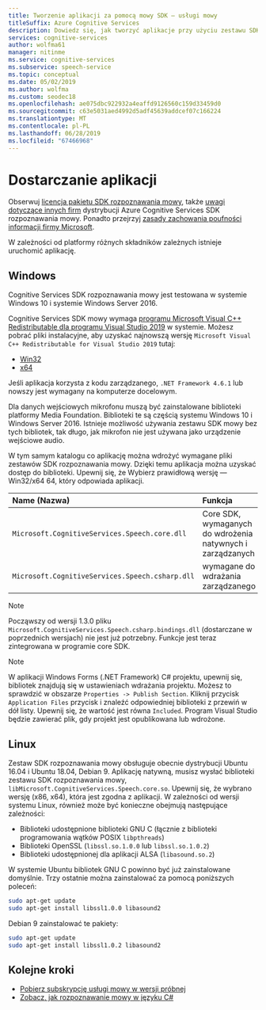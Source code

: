 ```yaml
---
title: Tworzenie aplikacji za pomocą mowy SDK — usługi mowy
titleSuffix: Azure Cognitive Services
description: Dowiedz się, jak tworzyć aplikacje przy użyciu zestawu SDK rozpoznawania mowy.
services: cognitive-services
author: wolfma61
manager: nitinme
ms.service: cognitive-services
ms.subservice: speech-service
ms.topic: conceptual
ms.date: 05/02/2019
ms.author: wolfma
ms.custom: seodec18
ms.openlocfilehash: ae075dbc922932a4eaffd9126560c159d33459d0
ms.sourcegitcommit: c63e5031aed4992d5adf45639addcef07c166224
ms.translationtype: MT
ms.contentlocale: pl-PL
ms.lasthandoff: 06/28/2019
ms.locfileid: "67466968"
---
```

# <a name="ship-an-application"></a>Dostarczanie aplikacji

Obserwuj [licencja pakietu SDK rozpoznawania mowy](https://aka.ms/csspeech/license201809), także [uwagi dotyczące innych firm](https://csspeechstorage.blob.core.windows.net/drop/1.0.0/ThirdPartyNotices.html) dystrybucji Azure Cognitive Services SDK rozpoznawania mowy. Ponadto przejrzyj [zasady zachowania poufności informacji firmy Microsoft](https://aka.ms/csspeech/privacy).

W zależności od platformy różnych składników zależnych istnieje uruchomić aplikację.

## <a name="windows"></a>Windows

Cognitive Services SDK rozpoznawania mowy jest testowana w systemie Windows 10 i systemie Windows Server 2016.

Cognitive Services SDK mowy wymaga [programu Microsoft Visual C++ Redistributable dla programu Visual Studio 2019](https://support.microsoft.com/help/2977003/the-latest-supported-visual-c-downloads) w systemie. Możesz pobrać pliki instalacyjne, aby uzyskać najnowszą wersję `Microsoft Visual C++ Redistributable for Visual Studio 2019` tutaj:

- [Win32](https://aka.ms/vs/16/release/vc_redist.x86.exe)
- [x64](https://aka.ms/vs/16/release/vc_redist.x64.exe)

Jeśli aplikacja korzysta z kodu zarządzanego, `.NET Framework 4.6.1` lub nowszy jest wymagany na komputerze docelowym.

Dla danych wejściowych mikrofonu muszą być zainstalowane biblioteki platformy Media Foundation. Biblioteki te są częścią systemu Windows 10 i Windows Server 2016. Istnieje możliwość używania zestawu SDK mowy bez tych bibliotek, tak długo, jak mikrofon nie jest używana jako urządzenie wejściowe audio.

W tym samym katalogu co aplikację można wdrożyć wymagane pliki zestawów SDK rozpoznawania mowy. Dzięki temu aplikacja można uzyskać dostęp do biblioteki. Upewnij się, że Wybierz prawidłową wersję — Win32/x64 64, który odpowiada aplikacji.

| Name (Nazwa) | Funkcja
|:-----|:----|
| `Microsoft.CognitiveServices.Speech.core.dll` | Core SDK, wymaganych do wdrożenia natywnych i zarządzanych
| `Microsoft.CognitiveServices.Speech.csharp.dll` | wymagane do wdrażania zarządzanego

>[!NOTE]
> Począwszy od wersji 1.3.0 pliku `Microsoft.CognitiveServices.Speech.csharp.bindings.dll` (dostarczane w poprzednich wersjach) nie jest już potrzebny. Funkcje jest teraz zintegrowana w programie core SDK.

>[!NOTE]
> W aplikacji Windows Forms (.NET Framework) C# projektu, upewnij się, bibliotek znajdują się w ustawieniach wdrażania projektu. Możesz to sprawdzić w obszarze `Properties -> Publish Section`. Kliknij przycisk `Application Files` przycisk i znaleźć odpowiedniej biblioteki z przewiń w dół listy. Upewnij się, że wartość jest równa `Included`. Program Visual Studio będzie zawierać plik, gdy projekt jest opublikowana lub wdrożone.

## <a name="linux"></a>Linux

Zestaw SDK rozpoznawania mowy obsługuje obecnie dystrybucji Ubuntu 16.04 i Ubuntu 18.04, Debian 9.
Aplikację natywną, musisz wysłać biblioteki zestawu SDK rozpoznawania mowy, `libMicrosoft.CognitiveServices.Speech.core.so`.
Upewnij się, że wybrano wersję (x86, x64), która jest zgodna z aplikacji. W zależności od wersji systemu Linux, również może być konieczne obejmują następujące zależności:

* Biblioteki udostępnione biblioteki GNU C (łącznie z biblioteki programowania wątków POSIX `libpthreads`)
* Biblioteki OpenSSL (`libssl.so.1.0.0` lub `libssl.so.1.0.2`)
* Biblioteki udostępnionej dla aplikacji ALSA (`libasound.so.2`)

W systemie Ubuntu bibliotek GNU C powinno być już zainstalowane domyślnie. Trzy ostatnie można zainstalować za pomocą poniższych poleceń:

```sh
sudo apt-get update
sudo apt-get install libssl1.0.0 libasound2
```

Debian 9 zainstalować te pakiety:

```sh
sudo apt-get update
sudo apt-get install libssl1.0.2 libasound2
```

## <a name="next-steps"></a>Kolejne kroki

* [Pobierz subskrypcję usługi mowy w wersji próbnej](https://azure.microsoft.com/try/cognitive-services/)
* [Zobacz, jak rozpoznawanie mowy w języku C#](quickstart-csharp-dotnet-windows.md)
